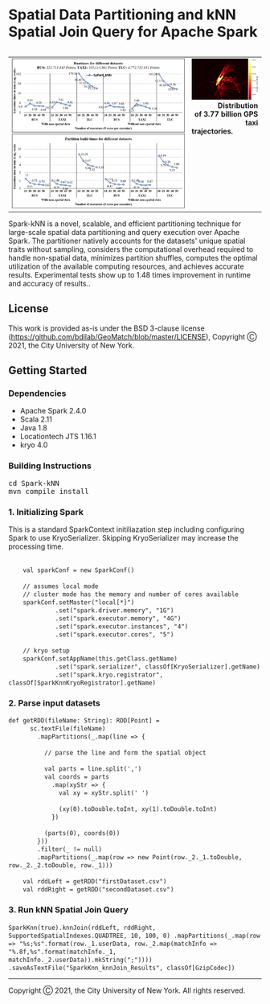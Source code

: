 # Spatial Data Partitioning and kNN Spatial Join Query for Apache Spark
<div style="align-content: center">
  <table width="100%" border="0" cellspacing="0" cellpadding="0">
    <tbody>
      <tr>
        <td width="400" valign="top">
        <img src="times_1.jpg" width="400" />
        <br>
        <img src="times_2.jpg" width="400" /></td>
        <td valign="top">
          <div style="text-align: right">
            <img src="Distribution.jpg" width="400" />
            <br/>
            <span style="text-align: right; width: 400px; padding: 0px 50px;">
              <strong>Distribution of 3.77 billion GPS taxi trajectories.</strong></span></div></td></tr></tbody></table></div>
Spark-kNN is a novel, scalable, and efficient partitioning technique for large-scale spatial data partitioning and query execution over Apache Spark. The partitioner natively accounts for the datasets' unique spatial traits without sampling, considers the computational overhead required to handle non-spatial data, minimizes partition shuffles, computes the optimal utilization of the available computing resources, and achieves accurate results. Experimental tests show up to 1.48 times improvement in runtime and accuracy of results..

## License
This work is provided as-is under the BSD 3-clause license (https://github.com/bdilab/GeoMatch/blob/master/LICENSE), Copyright Ⓒ 2021, the City University of New York.

## Getting Started

### Dependencies
<ul>
  <li>Apache Spark 2.4.0</li>
  <li>Scala 2.11</li>
  <li>Java 1.8</li>
  <li>Locationtech JTS 1.16.1</li>
  <li>kryo 4.0</li>
</ul>

### Building Instructions
<pre>
cd Spark-kNN
mvn compile install
</pre>

### 1. Initializing Spark
This is a standard SparkContext initiliazation step including configuring Spark to use KryoSerializer. Skipping KryoSerializer may increase the processing time.
</indent>
<pre><code>
    val sparkConf = new SparkConf()

    // assumes local mode
    // cluster mode has the memory and number of cores available 
    sparkConf.setMaster("local[*]")
             .set("spark.driver.memory", "1G")
             .set("spark.executor.memory", "4G")
             .set("spark.executor.instances", "4")
             .set("spark.executor.cores", "5")

    // kryo setup
    sparkConf.setAppName(this.getClass.getName)
             .set("spark.serializer", classOf[KryoSerializer].getName)
             .set("spark.kryo.registrator", classOf[SparkKnnKryoRegistrator].getName)
</code></pre>
### 2. Parse input datasets
<pre><code>def getRDD(fileName: String): RDD[Point] =
      sc.textFile(fileName)
        .mapPartitions(_.map(line => {

          // parse the line and form the spatial object

          val parts = line.split(',')
          val coords = parts
            .map(xyStr => {
              val xy = xyStr.split(' ')

              (xy(0).toDouble.toInt, xy(1).toDouble.toInt)
            })

          (parts(0), coords(0))
        }))
        .filter(_ != null)
        .mapPartitions(_.map(row => new Point(row._2._1.toDouble, row._2._2.toDouble, row._1)))

    val rddLeft = getRDD("firstDataset.csv")
    val rddRight = getRDD("secondDataset.csv")
</code></pre>
### 3. Run kNN Spatial Join Query
<code><pre>SparkKnn(true).knnJoin(rddLeft, rddRight, SupportedSpatialIndexes.QUADTREE, 10, 100, 0)
                .mapPartitions(_.map(row =>
                  "%s;%s".format(row._1.userData, row._2.map(matchInfo =>
                    "%.8f,%s".format(matchInfo._1, matchInfo._2.userData)).mkString(";"))))
                .saveAsTextFile("SparkKnn_knnJoin_Results", classOf[GzipCodec])
</code></pre>
<hr>
Copyright &#9400; 2021, the City University of New York. All rights reserved.
